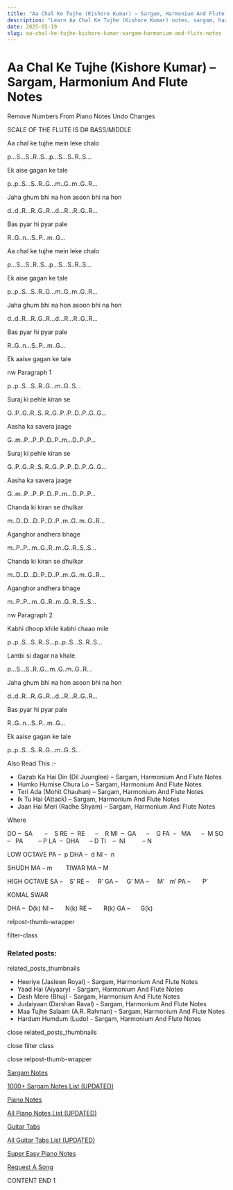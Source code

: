 ```yaml
---
title: "Aa Chal Ke Tujhe (Kishore Kumar) – Sargam, Harmonium And Flute Notes"
description: "Learn Aa Chal Ke Tujhe (Kishore Kumar) notes, sargam, harmonium notations and flute notes. Easy step-by-step tutorial for beginners."
date: 2025-05-19
slug: aa-chal-ke-tujhe-kishore-kumar-sargam-harmonium-and-flute-notes
---
```


# Aa Chal Ke Tujhe (Kishore Kumar) – Sargam, Harmonium And Flute Notes

Remove Numbers From Piano Notes
Undo Changes

SCALE OF THE FLUTE IS D# BASS/MIDDLE

Aa chal ke tujhe mein leke chalo

p…S…S..R..S…p…S…S..R..S…

Ek aise gagan ke tale

p..p..S…S..R..G…m..G..m..G..R…

Jaha ghum bhi na hon asoon bhi na hon

d..d..R…R..G..R…d…R…R..G..R…

Bas pyar hi pyar pale

R..G..n…S..P…m..G…

Aa chal ke tujhe mein leke chalo

p…S…S..R..S…p…S…S..R..S…

Ek aise gagan ke tale

p..p..S…S..R..G…m..G..m..G..R…

Jaha ghum bhi na hon asoon bhi na hon

d..d..R…R..G..R…d…R…R..G..R…

Bas pyar hi pyar pale

R..G..n…S..P…m..G…

Ek aaise gagan ke tale

nw Paragraph 1

p..p..S…S..R..G…m..G..S…

Suraj ki pehle kiran se

G..P..G..R..S..R..G..P..P..D..P..G..G…

Aasha ka savera jaage

G..m..P…P..P..D..P..m…D..P..P…

Suraj ki pehle kiran se

G..P..G..R..S..R..G..P..P..D..P..G..G…

Aasha ka savera jaage

G..m..P…P..P..D..P..m…D..P..P…

Chanda ki kiran se dhulkar

m..D..D…D..P..D..P..m..G..m..G..R…

Aganghor andhera bhage

m..P..P…m..G..R..m..G..R..S..S…

Chanda ki kiran se dhulkar

m..D..D…D..P..D..P..m..G..m..G..R…

Aganghor andhera bhage

m..P..P…m..G..R..m..G..R..S..S…

nw Paragraph 2

Kabhi dhoop khile kabhi chaao mile

p..p..S…S..R..S…p..p..S…S..R..S…

Lambi si dagar na khale

p…S…S..R..G…m..G..m..G..R…

Jaha ghum bhi na hon asoon bhi na hon

d..d..R…R..G..R…d…R…R..G..R…

Bas pyar hi pyar pale

R..G..n…S..P…m..G…

Ek aaise gagan ke tale

p..p..S…S..R..G…m..G..S…

Also Read This :-

* Gazab Ka Hai Din (Dil Juunglee) – Sargam, Harmonium And Flute Notes
* Humko Humise Chura Lo – Sargam, Harmonium And Flute Notes
* Teri Ada (Mohit Chauhan) – Sargam, Harmonium And Flute Notes
* Ik Tu Hai (Attack) – Sargam, Harmonium And Flute Notes
* Jaan Hai Meri (Radhe Shyam) – Sargam, Harmonium And Flute Notes

Where

DO –  SA       –    S
RE  –  RE      –    R
MI  –  GA      –    G
FA  –   MA      –  M
SO  –   PA         – P
LA  –  DHA      – D
TI    –  NI          – N

LOW OCTAVE
PA –  p
DHA –  d
NI –  n

SHUDH MA – m        TIWAR MA – M

HIGH OCTAVE
SA –    S’
RE –     R’
GA –     G’
MA –     M’   m’
PA –       P’

KOMAL SWAR

DHA –  D(k)
NI –       N(k)
RE –       R(k)
GA –      G(k)

relpost-thumb-wrapper

filter-class

### Related posts:

related_posts_thumbnails

* Heeriye (Jasleen Royal) - Sargam, Harmonium And Flute Notes
* Yaad Hai (Aiyaary) - Sargam, Harmonium And Flute Notes
* Desh Mere (Bhuj) - Sargam, Harmonium And Flute Notes
* Judaiyaan (Darshan Raval) - Sargam, Harmonium And Flute Notes
* Maa Tujhe Salaam (A.R. Rahman) - Sargam, Harmonium And Flute Notes
* Hardum Humdum (Ludo) - Sargam, Harmonium And Flute Notes

close related_posts_thumbnails

close filter class

close relpost-thumb-wrapper

[Sargam Notes](/sargam-notes.html)

[1000+ Sargam Notes List (UPDATED)](/all-songs-list-sargam-notes.html)

[Piano Notes](/piano-notes.html)

[All Piano Notes List (UPDATED)](/all-songs-list-piano-notes.html)

[Guitar Tabs](/guitar-tabs.html)

[All Guitar Tabs List (UPDATED)](/all-songs-list-guitar-tabs.html)

[Super Easy Piano Notes](https://studywall.in/)

[Request A Song](/request-a-song.html)

CONTENT END 1


